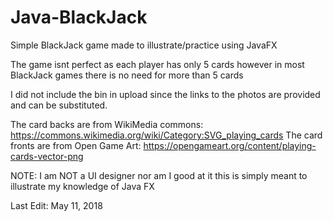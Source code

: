# Java-BlackJack

Simple BlackJack game made to illustrate/practice using JavaFX

The game isnt perfect as each player has only 5 cards however in most BlackJack games there is no need for more than 5 cards

I did not include the bin in upload since the links to the photos are provided and can be substituted.

The card backs are from WikiMedia commons: https://commons.wikimedia.org/wiki/Category:SVG_playing_cards
The card fronts are from Open Game Art: https://opengameart.org/content/playing-cards-vector-png

NOTE: I am NOT a UI designer nor am I good at it this is simply meant to illustrate my knowledge of Java FX

Last Edit: May 11, 2018
